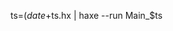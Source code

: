ts=$(date +%s);echo "function main(){Sys.print('$ts');sys.FileSystem.deleteFile('Main_$ts.hx');}" > Main_$ts.hx | haxe --run Main_$ts
